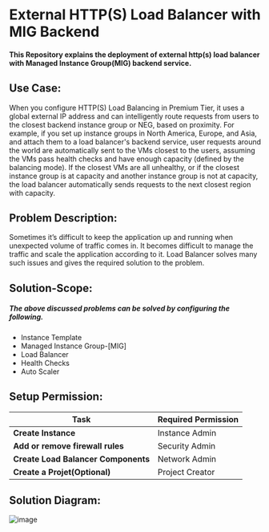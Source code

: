 # External HTTP(S) Load Balancer with MIG Backend

#### This Repository explains the deployment of external http(s) load balancer with Managed Instance Group(MIG) backend service.

## Use Case:

When you configure HTTP(S) Load Balancing in Premium Tier, it uses a global external IP address and can intelligently route requests from users to the closest backend instance group or NEG, based on proximity. For example, if you set up instance groups in North America, Europe, and Asia, and attach them to a load balancer's backend service, user requests around the world are automatically sent to the VMs closest to the users, assuming the VMs pass health checks and have enough capacity (defined by the balancing mode). If the closest VMs are all unhealthy, or if the closest instance group is at capacity and another instance group is not at capacity, the load balancer automatically sends requests to the next closest region with capacity.

## Problem Description:

Sometimes it’s difficult to keep the application up and running when unexpected volume of traffic comes in. It becomes difficult to manage the traffic and scale the application according to it. Load Balancer solves many such issues and gives the required solution to the problem.

## Solution-Scope:
##### The above discussed problems can be solved by configuring the following.
- Instance Template
- Managed Instance Group-[MIG]
- Load Balancer
- Health Checks
- Auto Scaler

## Setup Permission:

| Task | Required Permission |
| --- | --- |
| **Create Instance** | Instance Admin |
| **Add or remove firewall rules** | Security Admin |
| **Create Load Balancer Components** | Network Admin |
| **Create a Projet(Optional)** | Project Creator |

## Solution Diagram:

![image](https://miro.medium.com/max/1230/1*iiUEd9TVt6PyEEYQB6PynA.png)
